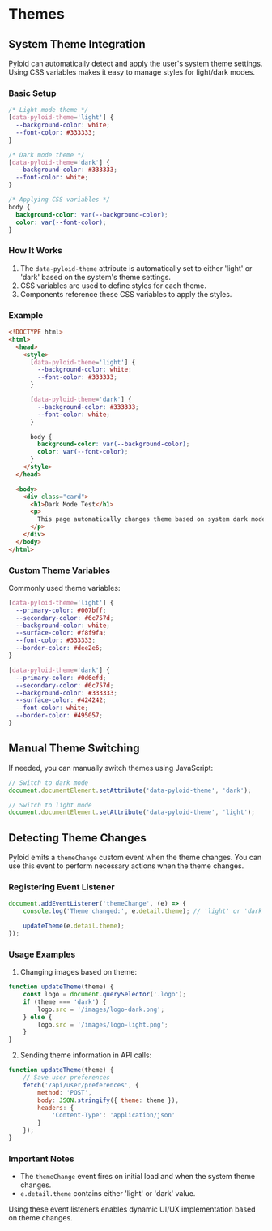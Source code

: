 # Themes

## System Theme Integration

Pyloid can automatically detect and apply the user's system theme settings. Using CSS variables makes it easy to manage styles for light/dark modes.

### Basic Setup

```css
/* Light mode theme */
[data-pyloid-theme='light'] {
  --background-color: white;
  --font-color: #333333;
}

/* Dark mode theme */
[data-pyloid-theme='dark'] {
  --background-color: #333333;
  --font-color: white;
}

/* Applying CSS variables */
body {
  background-color: var(--background-color);
  color: var(--font-color);
}
```

### How It Works

1. The `data-pyloid-theme` attribute is automatically set to either 'light' or 'dark' based on the system's theme settings.
2. CSS variables are used to define styles for each theme.
3. Components reference these CSS variables to apply the styles.

### Example

```html
<!DOCTYPE html>
<html>
  <head>
    <style>
      [data-pyloid-theme='light'] {
        --background-color: white;
        --font-color: #333333;
      }

      [data-pyloid-theme='dark'] {
        --background-color: #333333;
        --font-color: white;
      }

      body {
        background-color: var(--background-color);
        color: var(--font-color);
      }
    </style>
  </head>

  <body>
    <div class="card">
      <h1>Dark Mode Test</h1>
      <p>
        This page automatically changes theme based on system dark mode settings.
      </p>
    </div>
  </body>
</html>
```

### Custom Theme Variables

Commonly used theme variables:

```css
[data-pyloid-theme='light'] {
  --primary-color: #007bff;
  --secondary-color: #6c757d;
  --background-color: white;
  --surface-color: #f8f9fa;
  --font-color: #333333;
  --border-color: #dee2e6;
}

[data-pyloid-theme='dark'] {
  --primary-color: #0d6efd;
  --secondary-color: #6c757d;
  --background-color: #333333;
  --surface-color: #424242;
  --font-color: white;
  --border-color: #495057;
}
```

## Manual Theme Switching

If needed, you can manually switch themes using JavaScript:

```javascript
// Switch to dark mode
document.documentElement.setAttribute('data-pyloid-theme', 'dark');

// Switch to light mode
document.documentElement.setAttribute('data-pyloid-theme', 'light');
```

## Detecting Theme Changes

Pyloid emits a `themeChange` custom event when the theme changes. You can use this event to perform necessary actions when the theme changes.

### Registering Event Listener

```javascript
document.addEventListener('themeChange', (e) => {
    console.log('Theme changed:', e.detail.theme); // 'light' or 'dark'

    updateTheme(e.detail.theme);
});
```

### Usage Examples

1. Changing images based on theme:
```javascript
function updateTheme(theme) {
    const logo = document.querySelector('.logo');
    if (theme === 'dark') {
        logo.src = '/images/logo-dark.png';
    } else {
        logo.src = '/images/logo-light.png';
    }
}
```

2. Sending theme information in API calls:
```javascript
function updateTheme(theme) {
    // Save user preferences
    fetch('/api/user/preferences', {
        method: 'POST',
        body: JSON.stringify({ theme: theme }),
        headers: {
            'Content-Type': 'application/json'
        }
    });
}
```

### Important Notes

- The `themeChange` event fires on initial load and when the system theme changes.
- `e.detail.theme` contains either 'light' or 'dark' value.

Using these event listeners enables dynamic UI/UX implementation based on theme changes.

